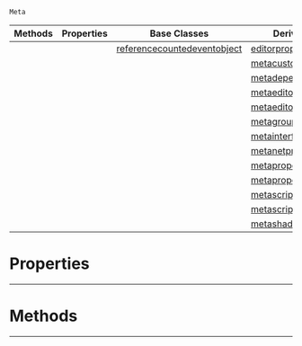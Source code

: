  `Meta`

|Methods|Properties|Base Classes|Derived Classes|
|---|---|---|---|
| | |[referencecountedeventobject](https://github.com/zeroengineteam/ZeroDocs/blob/master/code_reference/class_reference/referencecountedeventobject.markdown)|[editorpropertyextension](https://github.com/zeroengineteam/ZeroDocs/blob/master/code_reference/class_reference/editorpropertyextension.markdown)|
| | | |[metacustomui](https://github.com/zeroengineteam/ZeroDocs/blob/master/code_reference/class_reference/metacustomui.markdown)|
| | | |[metadependency](https://github.com/zeroengineteam/ZeroDocs/blob/master/code_reference/class_reference/metadependency.markdown)|
| | | |[metaeditorgizmo](https://github.com/zeroengineteam/ZeroDocs/blob/master/code_reference/class_reference/metaeditorgizmo.markdown)|
| | | |[metaeditorscriptobject](https://github.com/zeroengineteam/ZeroDocs/blob/master/code_reference/class_reference/metaeditorscriptobject.markdown)|
| | | |[metagroup](https://github.com/zeroengineteam/ZeroDocs/blob/master/code_reference/class_reference/metagroup.markdown)|
| | | |[metainterface](https://github.com/zeroengineteam/ZeroDocs/blob/master/code_reference/class_reference/metainterface.markdown)|
| | | |[metanetproperty](https://github.com/zeroengineteam/ZeroDocs/blob/master/code_reference/class_reference/metanetproperty.markdown)|
| | | |[metapropertyfilter](https://github.com/zeroengineteam/ZeroDocs/blob/master/code_reference/class_reference/metapropertyfilter.markdown)|
| | | |[metapropertyrename](https://github.com/zeroengineteam/ZeroDocs/blob/master/code_reference/class_reference/metapropertyrename.markdown)|
| | | |[metascriptshortcutattribute](https://github.com/zeroengineteam/ZeroDocs/blob/master/code_reference/class_reference/metascriptshortcutattribute.markdown)|
| | | |[metascripttagattribute](https://github.com/zeroengineteam/ZeroDocs/blob/master/code_reference/class_reference/metascripttagattribute.markdown)|
| | | |[metashaderinput](https://github.com/zeroengineteam/ZeroDocs/blob/master/code_reference/class_reference/metashaderinput.markdown)|


 #  Properties


---  
 #  Methods


---  
 

 